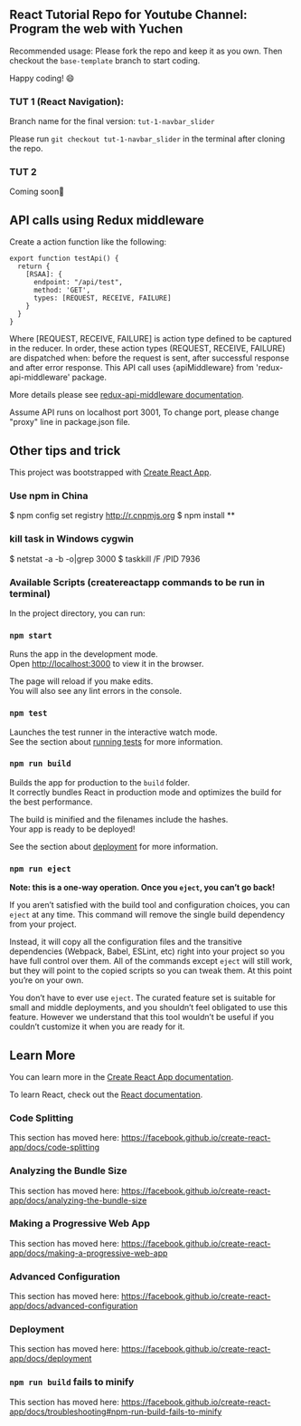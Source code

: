 ## React Tutorial Repo for Youtube Channel: Program the web with Yuchen

Recommended usage: Please fork the repo and keep it as you own. Then checkout the `base-template` branch to start coding.

Happy coding! 😄

### TUT 1 (React Navigation):

Branch name for the final version: `tut-1-navbar_slider`

Please run `git checkout tut-1-navbar_slider` in the terminal after cloning the repo.

### TUT 2

Coming soon🍩


## API calls using Redux middleware

Create a action function like the following:

```
export function testApi() {
  return {
    [RSAA]: {
      endpoint: "/api/test",
      method: 'GET',
      types: [REQUEST, RECEIVE, FAILURE]
    }
  }
}
```

Where [REQUEST, RECEIVE, FAILURE] is action type defined to be captured in the reducer. In order, these action types (REQUEST, RECEIVE, FAILURE) are dispatched when: before the request is sent, after successful response and after error response. This API call uses {apiMiddleware} from 'redux-api-middleware' package.

More details please see [redux-api-middleware documentation](https://www.npmjs.com/package/redux-api-middleware).

Assume API runs on localhost port 3001, To change port, please change "proxy" line in package.json file.

## Other tips and trick

This project was bootstrapped with [Create React App](https://github.com/facebook/create-react-app).

### Use npm in China
$ npm config set registry http://r.cnpmjs.org
$ npm install **

### kill task in Windows cygwin
$ netstat -a -b -o|grep 3000
$ taskkill /F /PID 7936

### Available Scripts (createreactapp commands to be run in terminal)

In the project directory, you can run:

### `npm start`

Runs the app in the development mode.<br>
Open [http://localhost:3000](http://localhost:3000) to view it in the browser.

The page will reload if you make edits.<br>
You will also see any lint errors in the console.

### `npm test`

Launches the test runner in the interactive watch mode.<br>
See the section about [running tests](https://facebook.github.io/create-react-app/docs/running-tests) for more information.

### `npm run build`

Builds the app for production to the `build` folder.<br>
It correctly bundles React in production mode and optimizes the build for the best performance.

The build is minified and the filenames include the hashes.<br>
Your app is ready to be deployed!

See the section about [deployment](https://facebook.github.io/create-react-app/docs/deployment) for more information.

### `npm run eject`

**Note: this is a one-way operation. Once you `eject`, you can’t go back!**

If you aren’t satisfied with the build tool and configuration choices, you can `eject` at any time. This command will remove the single build dependency from your project.

Instead, it will copy all the configuration files and the transitive dependencies (Webpack, Babel, ESLint, etc) right into your project so you have full control over them. All of the commands except `eject` will still work, but they will point to the copied scripts so you can tweak them. At this point you’re on your own.

You don’t have to ever use `eject`. The curated feature set is suitable for small and middle deployments, and you shouldn’t feel obligated to use this feature. However we understand that this tool wouldn’t be useful if you couldn’t customize it when you are ready for it.

## Learn More

You can learn more in the [Create React App documentation](https://facebook.github.io/create-react-app/docs/getting-started).

To learn React, check out the [React documentation](https://reactjs.org/).

### Code Splitting

This section has moved here: https://facebook.github.io/create-react-app/docs/code-splitting

### Analyzing the Bundle Size

This section has moved here: https://facebook.github.io/create-react-app/docs/analyzing-the-bundle-size

### Making a Progressive Web App

This section has moved here: https://facebook.github.io/create-react-app/docs/making-a-progressive-web-app

### Advanced Configuration

This section has moved here: https://facebook.github.io/create-react-app/docs/advanced-configuration

### Deployment

This section has moved here: https://facebook.github.io/create-react-app/docs/deployment

### `npm run build` fails to minify

This section has moved here: https://facebook.github.io/create-react-app/docs/troubleshooting#npm-run-build-fails-to-minify
